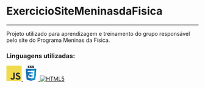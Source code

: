 # ExercicioSiteMeninasdaFisica
<hr>

Projeto utilizado para aprendizagem e treinamento do grupo responsável pelo site do Programa Meninas da Física.

###

<h3 align="left">Linguagens utilizadas:</h3>
<a href="https://www.javascript.com" target="_blank"> <img src="https://raw.githubusercontent.com/github/explore/80688e429a7d4ef2fca1e82350fe8e3517d3494d/topics/javascript/javascript.png" alt="javascript" width="40" height="40"/> </a>
<a href="https://www.css.com" target="_blank"> <img src="https://raw.githubusercontent.com/github/explore/6c6508f34230f0ac0d49e847a326429eefbfc030/topics/css/css.png" alt="css" width="40" height="40"/> </a>
<a href="https://devdocs.io/html/" target="_blank"> <img src="https://upload.wikimedia.org/wikipedia/commons/thumb/6/61/HTML5_logo_and_wordmark.svg/1200px-HTML5_logo_and_wordmark.svg.png" alt="HTML5" width="40" height="40"/> </a>
